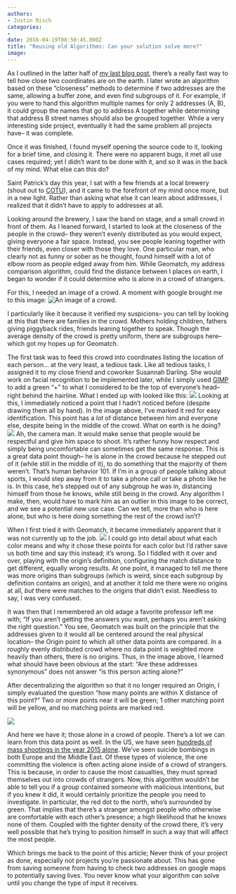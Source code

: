 ```yaml
---
authors:
- Justin Risch
categories:
- 
date: 2016-04-19T08:50:45.000Z
title: "Reusing old Algorithms: Can your solution solve more?"
image: 
---
```


As I outlined in the latter half of [my last blog post](https://blog.ippon.tech/blog/address-not-string-applying-concepts-data-meaningfulness-usefulness/), there’s a really fast way to tell how close two coordinates are on the earth. I later wrote an algorithm based on these “closeness” methods to determine if two addresses are the same, allowing a buffer zone, and even find subgroups of it. For example, if you were to hand this algorithm multiple names for only 2 addresses (A, B), it could group the names that go to address A together while determining that address B street names should also be grouped together. While a very interesting side project, eventually it had the same problem all projects have– it was complete.

Once it was finished, I found myself opening the source code to it, looking for a brief time, and closing it. There were no apparent bugs, it met all use cases required; yet I didn’t want to be done with it, and so it was in the back of my mind. What else can this do?

Saint Patrick’s day this year, I sat with a few friends at a local brewery (shout out to [COTU](http://www.cotubrewing.com/)), and it came to the forefront of my mind once more, but in a new light. Rather than asking what else it can learn about addresses, I realized that it didn’t have to apply to addresses at all.

Looking around the brewery, I saw the band on stage, and a small crowd in front of them. As I leaned forward, I started to look at the closeness of the people in the crowd– they weren’t evenly distributed as you would expect, giving everyone a fair space. Instead, you see people leaning together with their friends, even closer with those they love. One particular man, who clearly not as funny or sober as he thought, found himself with a lot of elbow room as people edged away from him. While Geomatch, my address comparison algorithm, could find the distance between I places on earth, I began to wonder if it could determine who is alone in a crowd of strangers.

For this, I needed an image of a crowd. A moment with google brought me to this image:
![An image of a crowd.](https://i.imgur.com/b5KbiQw.png)

I particularly like it because it verified my suspicions– you can tell by looking at this that there are families in the crowd. Mothers holding children, fathers giving piggyback rides, friends leaning together to speak. Though the average density of the crowd is pretty uniform, there are subgroups here– which got my hopes up for Geomatch.

The first task was to feed this crowd into coordinates listing the location of each person… at the very least, a tedious task. Like all tedious tasks, I assigned it to my close friend and coworker Susannah Darling. She would work on facial recognition to be implemented later, while I simply used [GIMP](https://www.gimp.org/) to add a green “+” to what I considered to be the top of everyone’s head– right behind the hairline. What I ended up with looked like this:
![](https://i.imgur.com/YeDqqPO.png)
 Looking at this, I immediately noticed a point that I hadn’t noticed before (despite drawing them all by hand). In the image above, I’ve marked it red for easy identification. This point has a *lot* of distance between him and everyone else, despite being in the middle of the crowd. What on earth is he doing?
![](https://i.imgur.com/Trpl7yT.png)
 Ah, the camera man. It would make sense that people would be respectful and give him space to shoot. It’s rather funny how respect and simply being uncomfortable can sometimes get the same response. This is a great data point though– he is alone in the crowd because he stepped out of it (while still in the middle of it), to do something that the majority of them weren’t. That’s human behavior 101. If I’m in a group of people talking about sports, I would step away from it to take a phone call or take a photo like he is. In this case, he’s stepped out of any subgroup he was in, distancing himself from those he knows, while still being in the crowd. Any algorithm I make, then, would have to mark him as an outlier in this image to be correct, and we see a potential new use case. Can we tell, more than who is here alone, but who is here doing something the rest of the crowd isn’t?

When I first tried it with Geomatch, it became immediately apparent that it was not currently up to the job.
![](https://i.imgur.com/BopdaHM.png)
 I could go into detail about what each color means and why it chose these points for each color but I’d rather save us both time and say this instead; it’s wrong. So I fiddled with it over and over, playing with the origin’s definition, configuring the match distance to get different, equally wrong results. At one point, it managed to tell me there was more origins than subgroups (which is weird, since each subgroup by definition contains an origin), and at another it told me there were no origins at all, *but* there were matches to the origins that didn’t exist. Needless to say, I was very confused.

It was then that I remembered an old adage a favorite professor left me with; “If you aren’t getting the answers you want, perhaps you aren’t asking the right question.” You see, Geomatch was built on the principle that the addresses given to it would all be centered around the real physical location– the Origin point to which all other data points are compared. In a roughly evenly distributed crowd where no data point is weighted more heavily than others, there is no origins. Thus, in the image above, I learned what should have been obvious at the start: “Are these addresses synonymous” does not answer “is this person acting alone?”

After decentralizing the algorithm so that it no longer required an Origin, I simply evaluated the question “how many points are within X distance of this point?” Two or more points near it will be green; 1 other matching point will be yellow, and no matching points are marked red.

![](https://i.imgur.com/zVTW5NX.png)

And here we have it; those alone in a crowd of people. There’s a lot we can learn from this data point as well. In the US, we have seen [hundreds of mass shootings in the year 2015 alone](https://www.washingtonpost.com/news/wonk/wp/2015/10/01/2015-274-days-294-mass-shootings-hundreds-dead/). We’ve seen suicide bombings in both Europe and the Middle East. Of these types of violence, the one committing the violence is often acting alone inside of a crowd of strangers. This is because, in order to cause the most casualties, they must spread themselves out into crowds of strangers. Now, this algorithm wouldn’t be able to tell you if a group contained someone with malicious intentions, but if you knew it did, it would certainly prioritize the people you need to investigate. In particular, the red dot to the north, who’s surrounded by green. That implies that there’s a stranger amongst people who otherwise are comfortable with each other’s presence; a high likelihood that he knows none of them. Coupled with the tighter density of the crowd there, it’s very well possible that he’s trying to position himself in such a way that will affect the most people.

Which brings me back to the point of this article; Never think of your project as done, especially not projects you’re passionate about. This has gone from saving someone from having to check two addresses on google maps to potentially saving lives. You never know what your algorithm can solve until you change the type of input it receives.
